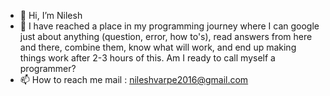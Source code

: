 - 👋 Hi, I’m Nilesh 
- 🌱 I have reached a place in my programming journey where I can google just about anything (question, error, how to's),
read answers from here and there, combine them, know what will work, and end up making things work after 2-3 hours of this. Am I ready to call myself a programmer?
- 📫 How to reach me mail : nileshvarpe2016@gmail.com

<!---
Nileshvarpe/Nileshvarpe is a ✨ special ✨ repository because its `README.md` (this file) appears on your GitHub profile.
You can click the Preview link to take a look at your changes.
--->
